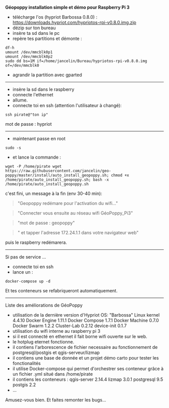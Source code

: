 **Géopoppy installation simple et démo pour Raspberry Pi 3**

* télécharge l'os (hypriot Barbossa 0.8.0) : https://downloads.hypriot.com/hypriotos-rpi-v0.8.0.img.zip
* dézip sur ton bureau
* insère ta sd dans le pc
* repère tes partitions et démonte :

```
df-h
umount /dev/mmcblk0p1
umount /dev/mmcblk0p2
sudo dd bs=1M if=/home/jancelin/Bureau/hypriotos-rpi-v0.8.0.img of=/dev/mmcblk0
```

* agrandir la partition avec gparted

----------------------

* insère la sd dans le raspberry
* connecte l'ethernet
* allume.
* connecte toi en ssh (attention l'utilisateur à changé):

```
ssh pirate@"ton ip"
```

mot de passe : hypriot

------------------------
* maintenant passe en root

```
sudo -s
```

* et lance la commande :

```
wget -P /home/pirate wget https://raw.githubusercontent.com/jancelin/geo-poppy/master/install/auto_install_geopoppy.sh; chmod +x /home/pirate/auto_install_geopoppy.sh; bash -x /home/pirate/auto_install_geopoppy.sh
```

c'est fini, un message à la fin (env 30-40 min):

>"Geopoppy redémare pour l'activation du wifi..."

>"Connecter vous ensuite au réseau wifi GéoPoppy_Pi3"

>"mot de passe : geopoppy"

>" et tapper l'adresse 172.24.1.1 dans votre navigateur web"

puis le raspberry redémarera.

________________________________________________________________________________

Si pas de service ...

* connecte toi en ssh
* lance un :

```
docker-compose up -d
```

Et tes conteneurs se refabriqueront automatiquement.

_________________________________________________________________________________

Liste des améliorations de GéoPoppy

* utilisation de la dernière version d'Hypriot OS: "Barbossa"
      Linux kernel 4.4.10
      Docker Engine 1.11.1
      Docker Compose 1.7.1
      Docker Machine 0.7.0
      Docker Swarm 1.2.2
      Cluster-Lab 0.2.12
      device-init 0.1.7
* utilisation du wifi interne au raspberry pi 3
* si il est connecté en ethernet il fait borne wifi ouverte sur le web.
* le hotplug eternet fonctionne.
* il contiens l'arborescence de fichier necessaire au fonctionnement de postgresql/postgis et qgis-serveur/lizmap
* il contiens une base de donnée et un projet démo carto pour tester les fonctionalités
* il utilise Docker-compose qui permet d'orchestrer ses conteneur grâce à un fichier .yml situé dans /home/pirate
* il contiens les conteneurs :
    qgis-server 2.14.4 lizmap 3.0.1
    postgresql 9.5 postgis 2.2
* ...

Amusez-vous bien. Et faites remonter les bugs...

